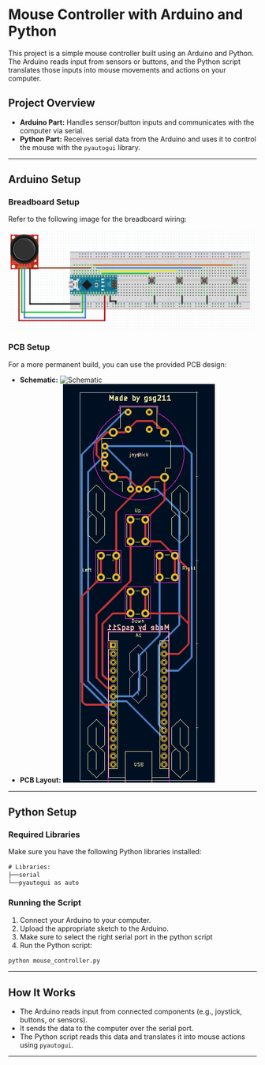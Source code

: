 # Mouse Controller with Arduino and Python

This project is a simple mouse controller built using an Arduino and Python. The Arduino reads input from sensors or buttons, and the Python script translates those inputs into mouse movements and actions on your computer.

## Project Overview

- **Arduino Part:** Handles sensor/button inputs and communicates with the computer via serial.
- **Python Part:** Receives serial data from the Arduino and uses it to control the mouse with the `pyautogui` library.

---

## Arduino Setup

### Breadboard Setup
Refer to the following image for the breadboard wiring:

<img src="Arduino/Frietzing image.png" alt="Breadboard design" width="whatever" height="whatever">

### PCB Setup
For a more permanent build, you can use the provided PCB design:

- **Schematic:** ![Schematic](Arduino/KicadSchematic.png)
- **PCB Layout:** ![PCB Layout](Arduino/Pcb.png)

---

## Python Setup

### Required Libraries
Make sure you have the following Python libraries installed:

```
# Libraries:
├──serial
└──pyautogui as auto
```

### Running the Script
1. Connect your Arduino to your computer.
2. Upload the appropriate sketch to the Arduino.
3. Make sure to select the right serial port in the python script
4. Run the Python script:

```bash
python mouse_controller.py
```

---

## How It Works
- The Arduino reads input from connected components (e.g., joystick, buttons, or sensors).
- It sends the data to the computer over the serial port.
- The Python script reads this data and translates it into mouse actions using `pyautogui`.

---
